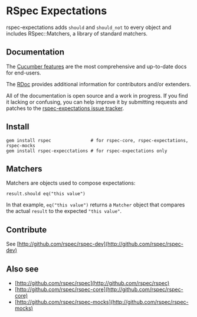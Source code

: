 # RSpec Expectations

rspec-expectations adds `should` and `should_not` to every object and includes
RSpec::Matchers, a library of standard matchers.

## Documentation

The [Cucumber features](http://relishapp.com/rspec/rspec-expectations/v/2-2)
are the most comprehensive and up-to-date docs for end-users.

The [RDoc](http://rubydoc.info/gems/rspec-expectations/2.2.0/frames) provides
additional information for contributors and/or extenders.

All of the documentation is open source and a work in progress. If you find it
lacking or confusing, you can help improve it by submitting requests and
patches to the [rspec-expectations issue
tracker](https://github.com/rspec/rspec-expectations/issues).

## Install

    gem install rspec               # for rspec-core, rspec-expectations, rspec-mocks
    gem install rspec-expecctations # for rspec-expectations only

## Matchers

Matchers are objects used to compose expectations:

    result.should eq("this value")

In that example, `eq("this value")` returns a `Matcher` object that
compares the actual `result` to the expected `"this value"`.

## Contribute

See [http://github.com/rspec/rspec-dev](http://github.com/rspec/rspec-dev)

## Also see

* [http://github.com/rspec/rspec](http://github.com/rspec/rspec)
* [http://github.com/rspec/rspec-core](http://github.com/rspec/rspec-core)
* [http://github.com/rspec/rspec-mocks](http://github.com/rspec/rspec-mocks)

